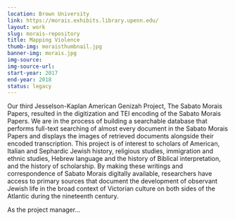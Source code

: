 ```yaml
---
location: Brown University 
link: https://morais.exhibits.library.upenn.edu/
layout: work
slug: morais-repository 
title: Mapping Violence
thumb-img: moraisthumbnail.jpg
banner-img: morais.jpg
img-source: 
img-source-url: 
start-year: 2017
end-year: 2018
status: legacy 
---
```


Our third Jesselson-Kaplan American Genizah Project, The Sabato Morais Papers, resulted in the digitization and TEI encoding of the Sabato Morais Papers. We are in the process of building a searchable database that performs full-text searching of almost every document in the Sabato Morais Papers and displays the images of retrieved documents alongside their encoded transcription. This project is of interest to scholars of American, Italian and Sephardic Jewish history, religious studies, immigration and ethnic studies, Hebrew language and the history of Biblical interpretation, and the history of scholarship. By making these writings and correspondence of Sabato Morais digitally available, researchers have access to primary sources that document the development of observant Jewish life in the broad context of Victorian culture on both sides of the Atlantic during the nineteenth century. 

As the project manager...